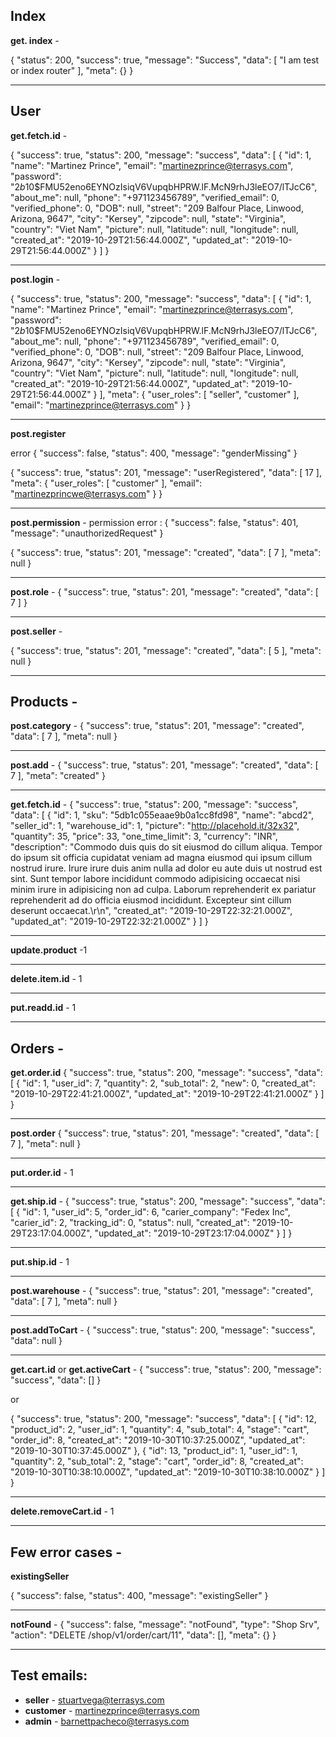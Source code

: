 
## Index

**get. index** - 

{
    "status": 200,
    "success": true,
    "message": "Success",
    "data": [
        "I am test or index router"
    ],
    "meta": {}
}


---

## User

**get.fetch.id** - 

{
    "success": true,
    "status": 200,
    "message": "success",
    "data": [
        {
            "id": 1,
            "name": "Martinez Prince",
            "email": "martinezprince@terrasys.com",
            "password": "$2b$10$FMU52eno6EYNOzIsiqV6VupqbHPRW.lF.McN9rhJ3leEO7/lTJcC6",
            "about_me": null,
            "phone": "+971123456789",
            "verified_email": 0,
            "verified_phone": 0,
            "DOB": null,
            "street": "209 Balfour Place, Linwood, Arizona, 9647",
            "city": "Kersey",
            "zipcode": null,
            "state": "Virginia",
            "country": "Viet Nam",
            "picture": null,
            "latitude": null,
            "longitude": null,
            "created_at": "2019-10-29T21:56:44.000Z",
            "updated_at": "2019-10-29T21:56:44.000Z"
        }
    ]
}

---

**post.login** - 

{
    "success": true,
    "status": 200,
    "message": "success",
    "data": [
        {
            "id": 1,
            "name": "Martinez Prince",
            "email": "martinezprince@terrasys.com",
            "password": "$2b$10$FMU52eno6EYNOzIsiqV6VupqbHPRW.lF.McN9rhJ3leEO7/lTJcC6",
            "about_me": null,
            "phone": "+971123456789",
            "verified_email": 0,
            "verified_phone": 0,
            "DOB": null,
            "street": "209 Balfour Place, Linwood, Arizona, 9647",
            "city": "Kersey",
            "zipcode": null,
            "state": "Virginia",
            "country": "Viet Nam",
            "picture": null,
            "latitude": null,
            "longitude": null,
            "created_at": "2019-10-29T21:56:44.000Z",
            "updated_at": "2019-10-29T21:56:44.000Z"
        }
    ],
    "meta": {
        "user_roles": [
            "seller",
            "customer"
        ],
        "email": "martinezprince@terrasys.com"
    }
}

---

**post.register**

error
{
    "success": false,
    "status": 400,
    "message": "genderMissing"
}

{
    "success": true,
    "status": 201,
    "message": "userRegistered",
    "data": [
        17
    ],
    "meta": {
        "user_roles": [
            "customer"
        ],
        "email": "martinezprincwe@terrasys.com"
    }
}

--- 

**post.permission** - 
permission error : 
{
    "success": false,
    "status": 401,
    "message": "unauthorizedRequest"
}

{
    "success": true,
    "status": 201,
    "message": "created",
    "data": [
        7
    ],
    "meta": null
}

---

**post.role** - 
{
    "success": true,
    "status": 201,
    "message": "created",
    "data": [
        7
    ]
}

---

**post.seller** - 

{
    "success": true,
    "status": 201,
    "message": "created",
    "data": [
        5
    ],
    "meta": null
}

---

## Products - 

**post.category** - 
{
    "success": true,
    "status": 201,
    "message": "created",
    "data": [
        7
    ],
    "meta": null
}

---

**post.add** - 
{
    "success": true,
    "status": 201,
    "message": "created",
    "data": [
        7
    ],
    "meta": "created"
}

---

**get.fetch.id** - 
{
    "success": true,
    "status": 200,
    "message": "success",
    "data": [
        {
            "id": 1,
            "sku": "5db1c055eaae9b0a1cc8fd98",
            "name": "abcd2",
            "seller_id": 1,
            "warehouse_id": 1,
            "picture": "http://placehold.it/32x32",
            "quantity": 35,
            "price": 33,
            "one_time_limit": 3,
            "currency": "INR",
            "description": "Commodo duis quis do sit eiusmod do cillum aliqua. Tempor do ipsum sit officia cupidatat veniam ad magna eiusmod qui ipsum cillum nostrud irure. Irure irure duis anim nulla ad dolor eu aute duis ut nostrud est sint. Sunt tempor labore incididunt commodo adipisicing occaecat nisi minim irure in adipisicing non ad culpa. Laborum reprehenderit ex pariatur reprehenderit ad do officia eiusmod incididunt. Excepteur sint cillum deserunt occaecat.\r\n",
            "created_at": "2019-10-29T22:32:21.000Z",
            "updated_at": "2019-10-29T22:32:21.000Z"
        }
    ]
}

---

**update.product** -1

---

**delete.item.id** - 1

---

**put.readd.id** - 1

---

## Orders - 

**get.order.id**
{
    "success": true,
    "status": 200,
    "message": "success",
    "data": [
        {
            "id": 1,
            "user_id": 7,
            "quantity": 2,
            "sub_total": 2,
            "new": 0,
            "created_at": "2019-10-29T22:41:21.000Z",
            "updated_at": "2019-10-29T22:41:21.000Z"
        }
    ]
}

--- 

**post.order**
{
    "success": true,
    "status": 201,
    "message": "created",
    "data": [
        7
    ],
    "meta": null
}

---

**put.order.id** - 1

---

**get.ship.id** - 
{
    "success": true,
    "status": 200,
    "message": "success",
    "data": [
        {
            "id": 1,
            "user_id": 5,
            "order_id": 6,
            "carier_company": "Fedex Inc",
            "carier_id": 2,
            "tracking_id": 0,
            "status": null,
            "created_at": "2019-10-29T23:17:04.000Z",
            "updated_at": "2019-10-29T23:17:04.000Z"
        }
    ]
}

---

**put.ship.id** - 1

---

**post.warehouse** - 
{
    "success": true,
    "status": 201,
    "message": "created",
    "data": [
        7
    ],
    "meta": null
}

---

**post.addToCart** - 
{
    "success": true,
    "status": 200,
    "message": "success",
    "data": null
}

---

**get.cart.id** or **get.activeCart** -
{
    "success": true,
    "status": 200,
    "message": "success",
    "data": []
}

or

{
    "success": true,
    "status": 200,
    "message": "success",
    "data": [
        {
            "id": 12,
            "product_id": 2,
            "user_id": 1,
            "quantity": 4,
            "sub_total": 4,
            "stage": "cart",
            "order_id": 8,
            "created_at": "2019-10-30T10:37:25.000Z",
            "updated_at": "2019-10-30T10:37:45.000Z"
        },
        {
            "id": 13,
            "product_id": 1,
            "user_id": 1,
            "quantity": 2,
            "sub_total": 2,
            "stage": "cart",
            "order_id": 8,
            "created_at": "2019-10-30T10:38:10.000Z",
            "updated_at": "2019-10-30T10:38:10.000Z"
        }
    ]
}

---

**delete.removeCart.id** - 1

---

## Few error cases - 
**existingSeller**

{
    "success": false,
    "status": 400,
    "message": "existingSeller"
}

---

**notFound** - 
{
    "success": false,
    "message": "notFound",
    "type": "Shop Srv",
    "action": "DELETE /shop/v1/order/cart/11",
    "data": [],
    "meta": {}
}

---

## Test emails:

* **seller** - stuartvega@terrasys.com
* **customer** - martinezprince@terrasys.com
* **admin** - barnettpacheco@terrasys.com